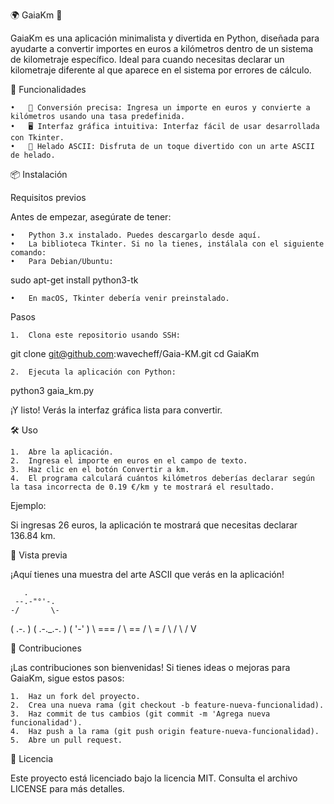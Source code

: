🌍 GaiaKm 🚗

GaiaKm es una aplicación minimalista y divertida en Python, diseñada para ayudarte a convertir importes en euros a kilómetros dentro de un sistema de kilometraje específico. Ideal para cuando necesitas declarar un kilometraje diferente al que aparece en el sistema por errores de cálculo.

🚀 Funcionalidades

	•	🧮 Conversión precisa: Ingresa un importe en euros y convierte a kilómetros usando una tasa predefinida.
	•	🖥️ Interfaz gráfica intuitiva: Interfaz fácil de usar desarrollada con Tkinter.
	•	🍦 Helado ASCII: Disfruta de un toque divertido con un arte ASCII de helado.

📦 Instalación

Requisitos previos

Antes de empezar, asegúrate de tener:

	•	Python 3.x instalado. Puedes descargarlo desde aquí.
	•	La biblioteca Tkinter. Si no la tienes, instálala con el siguiente comando:
	•	Para Debian/Ubuntu:

sudo apt-get install python3-tk


	•	En macOS, Tkinter debería venir preinstalado.

Pasos

	1.	Clona este repositorio usando SSH:

git clone git@github.com:wavecheff/Gaia-KM.git
cd GaiaKm


	2.	Ejecuta la aplicación con Python:

python3 gaia_km.py



¡Y listo! Verás la interfaz gráfica lista para convertir.

🛠️ Uso

	1.	Abre la aplicación.
	2.	Ingresa el importe en euros en el campo de texto.
	3.	Haz clic en el botón Convertir a km.
	4.	El programa calculará cuántos kilómetros deberías declarar según la tasa incorrecta de 0.19 €/km y te mostrará el resultado.

Ejemplo:

Si ingresas 26 euros, la aplicación te mostrará que necesitas declarar 136.84 km.

🎨 Vista previa

¡Aquí tienes una muestra del arte ASCII que verás en la aplicación!

       .
     --.-"°'-.
    -/       \-
   (    .-.    )
   (  .-._.-.  )
   (    '-'    )
    \  ===  /
     \  ==  /
      \  =  /
       \   /
        \ /
         V

🤝 Contribuciones

¡Las contribuciones son bienvenidas! Si tienes ideas o mejoras para GaiaKm, sigue estos pasos:

	1.	Haz un fork del proyecto.
	2.	Crea una nueva rama (git checkout -b feature-nueva-funcionalidad).
	3.	Haz commit de tus cambios (git commit -m 'Agrega nueva funcionalidad').
	4.	Haz push a la rama (git push origin feature-nueva-funcionalidad).
	5.	Abre un pull request.

📄 Licencia

Este proyecto está licenciado bajo la licencia MIT. Consulta el archivo LICENSE para más detalles.


